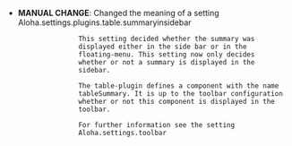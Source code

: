 - **MANUAL CHANGE**: Changed the meaning of a setting
                     Aloha.settings.plugins.table.summaryinsidebar

                     This setting decided whether the summary was
                     displayed either in the side bar or in the
                     floating-menu. This setting now only decides
                     whether or not a summary is displayed in the
                     sidebar.

                     The table-plugin defines a component with the name
                     tableSummary. It is up to the toolbar configuration
                     whether or not this component is displayed in the
                     toolbar.

                     For further information see the setting
                     Aloha.settings.toolbar
